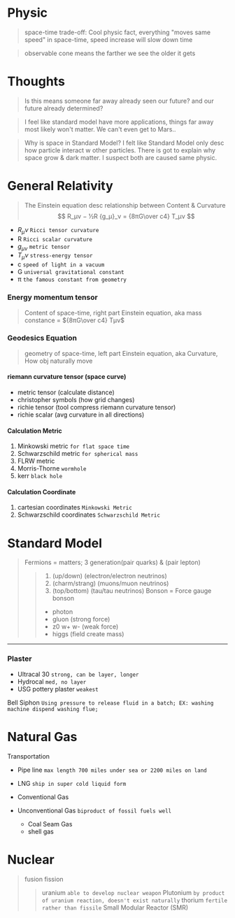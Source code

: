 
# Physic
> space-time trade-off: Cool physic fact, everything "moves same speed" in space-time, speed increase will slow down time

> observable cone means the farther we see the older it gets

# Thoughts
> Is this means someone far away already seen our future? and our future already determined?

> I feel like standard model have more applications, things far away most likely won't matter. We can't even get to Mars..

> Why is space in Standard Model? I felt like Standard Model only desc how particle interact w other particles. There is got to explain why space grow & dark matter. I suspect both are  caused same physic.
# General Relativity

> The Einstein equation desc relationship between Content & Curvature
$$
R_μν − ½R  {g_μ}_ν = {8πG\over c4} T_μν
$$

- $R_μν$ `Ricci tensor curvature`
- R `Ricci scalar curvature`
- ${g_μ}_ν$ `metric tensor`
- $T_μν$ `stress-energy tensor`
- c `speed of light in a vacuum`
- G `universal gravitational constant`
- π `the famous constant from geometry`

### Energy momentum tensor
> Content of space-time, right part Einstein equation, aka mass
    constance = ${8πG\over c4} Tμν$

### Geodesics Equation 
> geometry of space-time, left part Einstein equation, aka Curvature, How obj naturally move

#### riemann curvature tensor (space curve)
  - metric tensor (calculate distance)
  - christopher symbols (how grid changes)
  - richie tensor (tool compress riemann curvature tensor)
  - richie scalar (avg curvature in all directions)


#### Calculation Metric
1. Minkowski metric `for flat space time`
2. Schwarzschild metric `for spherical mass`
3. FLRW metric
4. Morris-Thorne `wormhole`
5. kerr `black hole`

#### Calculation Coordinate
1. cartesian coordinates `Minkowski Metric`
2. Schwarzschild coordinates `Schwarzschild Metric`


# Standard Model

> Fermions = matters; 3 generation(pair quarks) & (pair lepton)
>>  1. (up/down) (electron/electron neutrinos)
>>  2. (charm/strang) (muons/muon neutrinos)
>>  3. (top/bottom) (tau/tau neutrinos)
> Bonson = Force
>>  gauge bonson
>>  - photon
>>  - gluon (strong force)
>>  - z0 w+ w- (weak force)
>>  - higgs (field create mass)

<hr />

### Plaster
- Ultracal 30 `strong, can be layer, longer`
- Hydrocal `med, no layer`
- USG pottery plaster `weakest`

Bell Siphon `Using pressure to release fluid in a batch; EX: washing machine dispend washing flue;`

# Natural Gas
Transportation
- Pipe line `max length 700 miles under sea or 2200 miles on land`
- LNG `ship in super cold liquid form`

- Conventional Gas
- Unconventional Gas `biproduct of fossil fuels well`
  - Coal Seam Gas
  - shell gas

# Nuclear
> fusion
> fission
> > uranium `able to develop nuclear weapon`
> > Plutonium `by product of uranium reaction, doesn't exist naturally`
> > thorium `fertile rather than fissile`
>> Small Modular Reactor (SMR)